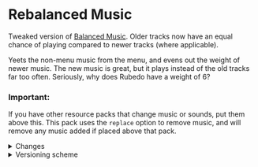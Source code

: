 # Rebalanced Music
Tweaked version of [Balanced Music](https://modrinth.com/resourcepack/balanced-music). Older tracks now have an equal chance of playing compared to newer tracks (where applicable).

Yeets the non-menu music from the menu, and evens out the weight of newer music. The new music is great, but it plays instead of the old tracks far too often. Seriously, why does Rubedo have a weight of 6?
### Important:

If you have other resource packs that change music or sounds, put them above this. This pack uses the `replace` option to remove music, and will remove any music added if placed above that pack.
<details>
<summary>Changes</summary>
  
  Entries highlighted in **bold** are subject to change.
  
  Menu Music: Menu Music + Update Music -> Menu Music (1.18+)
  
  Basalt Deltas: So Below weight 7 -> 1 (1.16+)
  
  Crimson Forests: Chrysopoeia weight 7 -> 1 (1.16+)
  
  Nether Wastes: Rubedo weight 6 -> 1 (1.16+)
  
  Soul Sand Valley: So Below weight 7 -> 1 (1.16+)
  
  Badlands: Crescent Dunes weight 2 -> 1 (1.20+)
  
  Bamboo Jungle: Bromeliad weight 2 -> 1 (1.20+)
  
  Cherry Grove:
  * Bromeliad weight 3 -> 1 (1.20+)
  * Echo in the Wind weight 3 -> 1 (1.20+)
  * Featherfall 3 -> 1 (1.21+)
  
  Desert: Crescent Dunes weight 3 -> 1 (1.20+)
  
  Dripstone Caves:
  * Eld Unknown 2 -> 1 (1.21+)
  * Endless 2 -> 1 (1.21+)
  * pokopoko 2 -> 1 (1.21+)
  * Wending weight 2 -> 1 (1.18+)
  
  Flower Forest:
  * Featherfall 2 -> 1 (1.21+)

  Frozen Peaks: Stand Tall weight 2 -> 1 (1.18+)
  
  Lush Caves:
  * Left To Bloom weight 2 -> 1 (1.18)
  * Left To Bloom weight 4 -> 2 (1.19+)
  * Aerie weight 1 -> 2 (1.19+)
  * Firebugs weight 1 -> 2 (1.19+)
  * Labyrinthine weight 1 -> 2 (1.19+)
  
  Jungle: Bromeliad weight 3 -> 1 (1.20+)

  Meadow: One More Day weight 2 -> 1 (1.18+)
  
  Old Growth Taiga:
  * Aerie weight 1 -> 3 (1.19+)
  * Firebugs weight 1 -> 3 (1.19+)
  * Labyrinthine weight 1 -> 3 (1.19+)
  
  Sparse Jungle: Bromeliad weight 2 -> 1 (1.20+)

  Stony Peaks:
  * Eld Unknown 2 -> 1 (1.21+)
  * Stand Tall weight 2 -> 1 (1.18+)
</details>
<details>
<summary>Versioning scheme</summary>
  
  The version number consists of the minimum supported stable Minecraft: Java Edition version followed by the iteration of the resource pack. If there is no supported stable Minecraft: Java Edition version, then the minimum supported Minecraft: Java Edition version is used instead.

  For example, version 1.16.2 v1 means that it is the first iteration of the resource pack to support at least Minecraft: Java Edition version 1.16.2. Meanwhile, version 21w39a v2 means that it is the second iteration of the resource pack to support at least Minecraft: Java Edition version 21w39a.

  The maximum supported Minecraft: Java Edition version is specified in the changelog of the respective resource pack version.
</details>